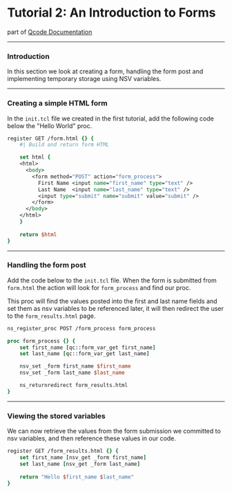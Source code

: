 Tutorial 2: An Introduction to Forms
========
part of [Qcode Documentation](index.md)

-----
### Introduction

In this section we look at creating a form, handling the form post and implementing temporary storage using NSV variables.


-----
### Creating a simple HTML form

In the `init.tcl` file we created in the first tutorial, add the following code below the "Hello World" proc.

```tcl
register GET /form.html {} {
    #| Build and return form HTML

    set html {
	<html>
	  <body>
	    <form method="POST" action="form_process">
	      First Name <input name="first_name" type="text" />
	      Last Name  <input name="last_name" type="text" />
	      <input type="submit" name="submit" value="submit" />
	    </form>
	  </body>
	</html>
    }
    
    return $html
}
```

-----
### Handling the form post

Add the code below to the `init.tcl` file.  When the form is submitted from `form.html` the action will look for `form_process` and find our proc.

This proc will find the values posted into the first and last name fields and set them as nsv variables to be referenced later, it will then redirect the user to the `form_results.html` page.

```tcl
ns_register_proc POST /form_process form_process

proc form_process {} {
    set first_name [qc::form_var_get first_name]
    set last_name [qc::form_var_get last_name]

    nsv_set _form first_name $first_name
    nsv_set _form last_name $last_name

    ns_returnredirect form_results.html
}
```

-----
### Viewing the stored variables

We can now retrieve the values from the form submission we committed to nsv variables, and then reference these values in our code.

```tcl
register GET /form_results.html {} {
    set first_name [nsv_get _form first_name]
    set last_name [nsv_get _form last_name]
    
    return "Hello $first_name $last_name"
}
```
